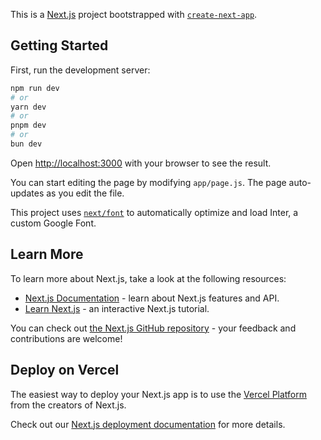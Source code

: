 This is a [Next.js](https://nextjs.org/) project bootstrapped with [`create-next-app`](https://github.com/vercel/next.js/tree/canary/packages/create-next-app).

## Getting Started

First, run the development server:

```bash
npm run dev
# or
yarn dev
# or
pnpm dev
# or
bun dev
```

Open [http://localhost:3000](http://localhost:3000) with your browser to see the result.

You can start editing the page by modifying `app/page.js`. The page auto-updates as you edit the file.

This project uses [`next/font`](https://nextjs.org/docs/basic-features/font-optimization) to automatically optimize and load Inter, a custom Google Font.

## Learn More

To learn more about Next.js, take a look at the following resources:

- [Next.js Documentation](https://nextjs.org/docs) - learn about Next.js features and API.
- [Learn Next.js](https://nextjs.org/learn) - an interactive Next.js tutorial.

You can check out [the Next.js GitHub repository](https://github.com/vercel/next.js/) - your feedback and contributions are welcome!

## Deploy on Vercel

The easiest way to deploy your Next.js app is to use the [Vercel Platform](https://vercel.com/new?utm_medium=default-template&filter=next.js&utm_source=create-next-app&utm_campaign=create-next-app-readme) from the creators of Next.js.

Check out our [Next.js deployment documentation](https://nextjs.org/docs/deployment) for more details.

<!--
use nextapp;
insert into products (title,price,description,category,image,rating_rate,rating_count) VALUES
("Mens Casual Premium Slim Fit T-Shirts ",22.3,"Slim-fitting style, contrast raglan long sleeve, three-button henley placket, light weight & soft fabric for breathable and comfortable wearing. And Solid stitched shirts with round neck made for durability and a great fit for casual fashion wear and diehard baseball fans. The Henley style round neckline includes a three-button placket.","men's clothing","https://fakestoreapi.com/img/71-3HjGNDUL._AC_SY879._SX._UX._SY._UY_.jpg",4.1,259),
("Mens Cotton Jacket",55.99,"great outerwear jackets for Spring/Autumn/Winter, suitable for many occasions, such as working, hiking, camping, mountain/rock climbing, cycling, traveling or other outdoors. Good gift choice for you or your family member. A warm hearted love to Father, husband or son in this thanksgiving or Christmas Day.","men's clothing","https://fakestoreapi.com/img/71li-ujtlUL._AC_UX679_.jpg",4.7,500),
("Mens Casual Slim Fit",15.99,"The color could be slightly different between on the screen and in practice. / Please note that body builds vary by person, therefore, detailed size information should be reviewed below on the product description.","men's clothing","https://fakestoreapi.com/img/71YXzeOuslL._AC_UY879_.jpg",2.1, 430),("John Hardy Women's Legends Naga Gold & Silver Dragon Station Chain Bracelet",695,"From our Legends Collection, the Naga was inspired by the mythical water dragon that protects the ocean's pearl. Wear facing inward to be bestowed with love and abundance, or outward for protection.","jewelery","https://fakestoreapi.com/img/71pWzhdJNwL._AC_UL640_QL65_ML3_.jpg",4.6,400),
("Solid Gold Petite Micropave ",168,"Satisfaction Guaranteed. Return or exchange any order within 30 days.Designed and sold by Hafeez Center in the United States. Satisfaction Guaranteed. Return or exchange any order within 30 days.","jewelery","https://fakestoreapi.com/img/61sbMiUnoGL._AC_UL640_QL65_ML3_.jpg",3.9,70),
("White Gold Plated Princess",9.99,"Classic Created Wedding Engagement Solitaire Diamond Promise Ring for Her. Gifts to spoil your love more for Engagement, Wedding, Anniversary, Valentine's Day...","jewelery","https://fakestoreapi.com/img/71YAIFU48IL._AC_UL640_QL65_ML3_.jpg",3,400),
("Pierced Owl Rose Gold Plated Stainless Steel Double",10.99,"Rose Gold Plated Double Flared Tunnel Plug Earrings. Made of 316L Stainless Steel","jewelery","https://fakestoreapi.com/img/51UDEzMJVpL._AC_UL640_QL65_ML3_.jpg",1.9,100),
("WD 2TB Elements Portable External Hard Drive - USB 3.0 ",64,"USB 3.0 and USB 2.0 Compatibility Fast data transfers Improve PC Performance High Capacity; Compatibility Formatted NTFS for Windows 10, Windows 8.1, Windows 7; Reformatting may be required for other operating systems; Compatibility may vary depending on user’s hardware configuration and operating system","electronics","https://fakestoreapi.com/img/61IBBVJvSDL._AC_SY879_.jpg",3.3,203),
("SanDisk SSD PLUS 1TB Internal SSD - SATA III 6 Gb/s",109,"Easy upgrade for faster boot up, shutdown, application load and response (As compared to 5400 RPM SATA 2.5” hard drive; Based on published specifications and internal benchmarking tests using PCMark vantage scores) Boosts burst write performance, making it ideal for typical PC workloads The perfect balance of performance and reliability Read/write speeds of up to 535MB/s/450MB/s (Based on internal testing; Performance may vary depending upon drive capacity, host device, OS and application.)","electronics","https://fakestoreapi.com/img/61U7T1koQqL._AC_SX679_.jpg",2.9,470),
("Silicon Power 256GB SSD 3D NAND A55 SLC Cache Performance Boost SATA III 2.5",109,"3D NAND flash are applied to deliver high transfer speeds Remarkable transfer speeds that enable faster bootup and improved overall system performance. The advanced SLC Cache Technology allows performance boost and longer lifespan 7mm slim design suitable for Ultrabooks and Ultra-slim notebooks. Supports TRIM command, Garbage Collection technology, RAID, and ECC (Error Checking & Correction) to provide the optimized performance and enhanced reliability.","electronics","https://fakestoreapi.com/img/71kWymZ+c+L._AC_SX679_.jpg",4.8,319),
("WD 4TB Gaming Drive Works with Playstation 4 Portable External Hard Drive",114,"Expand your PS4 gaming experience, Play anywhere Fast and easy, setup Sleek design with high capacity, 3-year manufacturer's limited warranty","electronics","https://fakestoreapi.com/img/61mtL65D4cL._AC_SX679_.jpg",4.8,400),
("Acer SB220Q bi 21.5 inches Full HD (1920 x 1080) IPS Ultra-Thin",599,"21. 5 inches Full HD (1920 x 1080) widescreen IPS display And Radeon free Sync technology. No compatibility for VESA Mount Refresh Rate: 75Hz - Using HDMI port Zero-frame design | ultra-thin | 4ms response time | IPS panel Aspect ratio - 16: 9. Color Supported - 16. 7 million colors. Brightness - 250 nit Tilt angle -5 degree to 15 degree. Horizontal viewing angle-178 degree. Vertical viewing angle-178 degree 75 hertz","electronics","https://fakestoreapi.com/img/81QpkIctqPL._AC_SX679_.jpg",2.9,250),
("Samsung 49-Inch CHG90 144Hz Curved Gaming Monitor (LC49HG90DMNXZA) – Super Ultrawide Screen QLED ",999.99,"49 INCH SUPER ULTRAWIDE 32:9 CURVED GAMING MONITOR with dual 27 inch screen side by side QUANTUM DOT (QLED) TECHNOLOGY, HDR support and factory calibration provides stunningly realistic and accurate color and contrast 144HZ HIGH REFRESH RATE and 1ms ultra fast response time work to eliminate motion blur, ghosting, and reduce input lag","electronics","https://fakestoreapi.com/img/81Zt42ioCgL._AC_SX679_.jpg",2.2,140)

-->